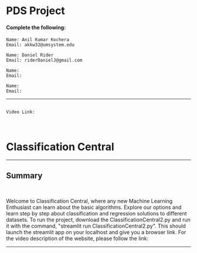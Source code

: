 # PDS Project

#### Complete the following:
```
Name: Anil Kumar Kochera
Email: akkw32@umsystem.edu
```
```
Name: Daniel Rider
Email: riderDanielJ@gmail.com
```
```
Name: 
Email: 
```
```
Name: 
Email: 
```
---
```

```

```
Video Link: 
```
<br/>
 

<!Doctype html>

<html>

<body>


<h1> Classification Central </h1>


<hr size="1" noshade>


<h2> Summary </h2>
<br>

<p> Welcome to Classification Central, where any new Machine Learning Enthusiast can learn about the basic algorithms. Explore our options and learn step by step about classification and regression solutions to different datasets. To run the project, download the ClassificationCentral2.py and run it with the command, "streamlit run ClassificationCentral2.py". This should launch the streamlit app on your localhost and give you a browser link. For the video description of the website, please follow the link: </p>




<hr size="1" noshade>

<br>


<br>

</body>

</html>
